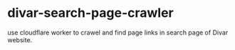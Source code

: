 # divar-search-page-crawler
use cloudflare worker to crawel and find page links in search page of Divar website.

